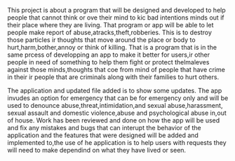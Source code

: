This project is about a program that  will be designed and developed to help people that
cannot think or ove their mind to kic bad intentions minds out if their place where they are living. That program or app will be able to let people make report of abuse,atracks,theft,robberies.
This is to destroy those particles ir thoughts that move around the place or body to hurt,harm,bother,annoy or think of killing.
That is a program that is in the same prcess of developping an app to make it better for users,ir other people in need of something to help them fight or protect thelmaleves 
against those minds,thoughts that coe from mind of people that have crime in their ir people that are criminals along with their families to hurt others.

The application and updated file added is to show
some updates.
The app invudes an option for emergency that can be for emergency only and will be used to
denounce abuse,threat,intimidation,and sexual abuse,harassment,
sexual assault and domestic violence,abuse and psychological abuse in,out of house.
Work has been reviewed and done on how the app will be used and fix any mistakes and bugs that can interupt the behavior of the application and the features that were designed will be added and implemented to,the use of he application is to help
users with requests they will need to make dependind on what they have lived or  seen.
